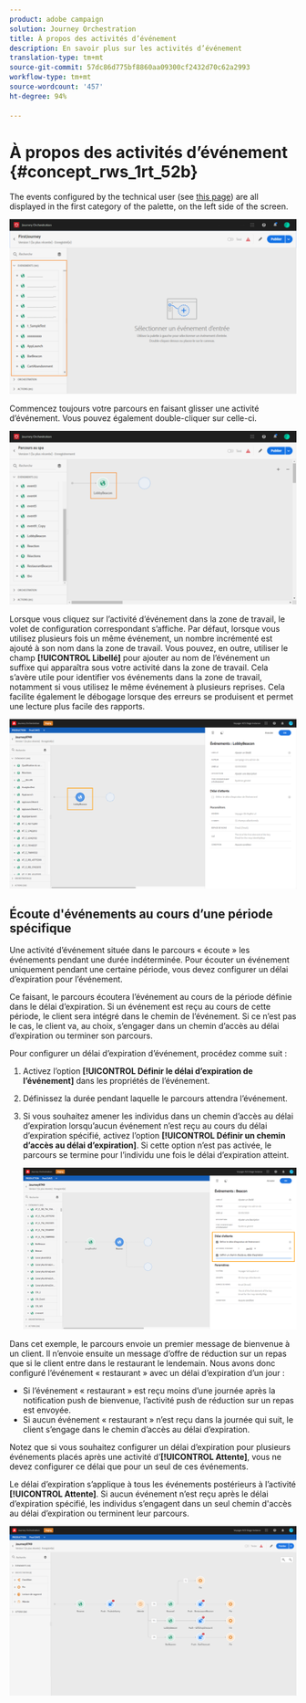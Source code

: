```yaml
---
product: adobe campaign
solution: Journey Orchestration
title: À propos des activités d’événement
description: En savoir plus sur les activités d’événement
translation-type: tm+mt
source-git-commit: 57dc86d775bf8860aa09300cf2432d70c62a2993
workflow-type: tm+mt
source-wordcount: '457'
ht-degree: 94%

---
```



# À propos des activités d’événement {#concept_rws_1rt_52b}

The events configured by the technical user (see [this page](../event/about-events.md)) are all displayed in the first category of the palette, on the left side of the screen.

![](../assets/journey43.png)

Commencez toujours votre parcours en faisant glisser une activité d’événement. Vous pouvez également double-cliquer sur celle-ci.

![](../assets/journey44.png)

Lorsque vous cliquez sur l’activité d’événement dans la zone de travail, le volet de configuration correspondant s’affiche. Par défaut, lorsque vous utilisez plusieurs fois un même événement, un nombre incrémenté est ajouté à son nom dans la zone de travail. Vous pouvez, en outre, utiliser le champ **[!UICONTROL Libellé]** pour ajouter au nom de l’événement un suffixe qui apparaîtra sous votre activité dans la zone de travail. Cela s’avère utile pour identifier vos événements dans la zone de travail, notamment si vous utilisez le même événement à plusieurs reprises. Cela facilite également le débogage lorsque des erreurs se produisent et permet une lecture plus facile des rapports.

![](../assets/journey33.png)

## Écoute d&#39;événements au cours d’une période spécifique

Une activité d’événement située dans le parcours « écoute » les événements pendant une durée indéterminée. Pour écouter un événement uniquement pendant une certaine période, vous devez configurer un délai d’expiration pour l’événement.

Ce faisant, le parcours écoutera l’événement au cours de la période définie dans le délai d’expiration. Si un événement est reçu au cours de cette période, le client sera intégré dans le chemin de l’événement. Si ce n’est pas le cas, le client va, au choix, s’engager dans un chemin d’accès au délai d’expiration ou terminer son parcours.

Pour configurer un délai d’expiration d’événement, procédez comme suit :

1. Activez l’option **[!UICONTROL Définir le délai d’expiration de l’événement]** dans les propriétés de l’événement.

1. Définissez la durée pendant laquelle le parcours attendra l’événement.

1. Si vous souhaitez amener les individus dans un chemin d’accès au délai d’expiration lorsqu’aucun événement n’est reçu au cours du délai d’expiration spécifié, activez l’option **[!UICONTROL Définir un chemin d’accès au délai d’expiration]**. Si cette option n’est pas activée, le parcours se termine pour l’individu une fois le délai d’expiration atteint.

   ![](../assets/event-timeout.png)

Dans cet exemple, le parcours envoie un premier message de bienvenue à un client. Il n’envoie ensuite un message d’offre de réduction sur un repas que si le client entre dans le restaurant le lendemain. Nous avons donc configuré l’événement « restaurant » avec un délai d’expiration d’un jour :

* Si l’événement « restaurant » est reçu moins d’une journée après la notification push de bienvenue, l’activité push de réduction sur un repas est envoyée.
* Si aucun événement « restaurant » n’est reçu dans la journée qui suit, le client s’engage dans le chemin d’accès au délai d’expiration.

Notez que si vous souhaitez configurer un délai d’expiration pour plusieurs événements placés après une activité d’**[!UICONTROL Attente]**, vous ne devez configurer ce délai que pour un seul de ces événements.

Le délai d’expiration s’applique à tous les événements postérieurs à l’activité **[!UICONTROL Attente]**. Si aucun événement n’est reçu après le délai d’expiration spécifié, les individus s’engagent dans un seul chemin d&#39;accès au délai d’expiration ou terminent leur parcours.

![](../assets/event-timeout-group.png)

